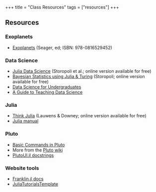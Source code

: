 +++
title = "Class Resources"
tags = ["resources"]
+++

## Resources

### Exoplanets
- [Exoplanets](https://www.amazon.com/Exoplanets-Space-Science-Sara-Seager/dp/0816529450) (Seager, ed; ISBN: 978-0816529452)

### Data Science
- [Julia Data Science](https://juliadatascience.io/) (Storopoli et al.; online version available for free)
- [Bayesian Statistics using Julia & Turing](https://storopoli.github.io/Bayesian-Julia/) (Storopoli; online version available for free)
- [Data Science for Undergraduates](https://nap.nationalacademies.org/catalog/25104/data-science-for-undergraduates-opportunities-and-options)
- [A Guide to Teaching Data Science](https://www.ncbi.nlm.nih.gov/pmc/articles/PMC6519964/)

### Julia
- [Think Julia](https://benlauwens.github.io/ThinkJulia.jl/latest/book.html) (Lauwens & Downey; online version available for free)
- [Julia manual](https://docs.julialang.org/en/v1/)

### Pluto
- [Basic Commands in Pluto](https://github.com/fonsp/Pluto.jl/wiki/%F0%9F%94%8E-Basic-Commands-in-Pluto)
- More from the [Pluto wiki](https://github.com/fonsp/Pluto.jl/wiki)
- [PlutoUI.jl docstrings](https://docs.juliahub.com/PlutoUI/)

### Website tools
- [Franklin.jl docs](https://franklinjl.org/syntax/markdown/)
- [JuliaTutorialsTemplate](https://github.com/rikhuijzer/JuliaTutorialsTemplate)
